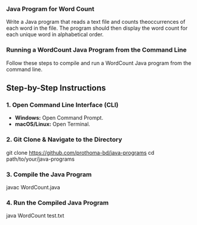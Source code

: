 ### Java Program for Word Count
Write a Java program that reads a text file and counts theoccurrences of each word in the file. The program should then display the word count for each unique word in alphabetical order.




### Running a WordCount Java Program from the Command Line

Follow these steps to compile and run a WordCount Java program from the command line.

## Step-by-Step Instructions

### 1. Open Command Line Interface (CLI)
- **Windows:** Open Command Prompt.
- **macOS/Linux:** Open Terminal.

### 2. Git Clone & Navigate to the Directory
git clone https://github.com/prothoma-bd/java-programs
cd path/to/your/java-programs

### 3. Compile the Java Program

javac WordCount.java

### 4. Run the Compiled Java Program

java WordCount test.txt



